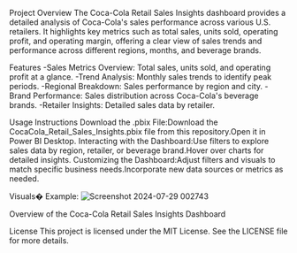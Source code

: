 Project Overview
The Coca-Cola Retail Sales Insights dashboard provides a detailed analysis of Coca-Cola's sales performance across various U.S. retailers. It highlights key metrics such as total sales, units sold, operating profit, and operating margin, offering a clear view of sales trends and performance across different regions, months, and beverage brands.

Features
-Sales Metrics Overview: Total sales, units sold, and operating profit at a glance.
-Trend Analysis: Monthly sales trends to identify peak periods.
-Regional Breakdown: Sales performance by region and city.
-Brand Performance: Sales distribution across Coca-Cola's beverage brands.
-Retailer Insights: Detailed sales data by retailer.

Usage Instructions
Download the .pbix File:Download the CocaCola_Retail_Sales_Insights.pbix file from this repository.Open it in Power BI Desktop.
Interacting with the Dashboard:Use filters to explore sales data by region, retailer, or beverage brand.Hover over charts for detailed insights.
Customizing the Dashboard:Adjust filters and visuals to match specific business needs.Incorporate new data sources or metrics as needed.

Visuals�
Example: ![Screenshot 2024-07-29 002743](https://github.com/user-attachments/assets/594a7966-9206-4099-93c6-e662a28eb8c6)


Overview of the Coca-Cola Retail Sales Insights Dashboard

License
This project is licensed under the MIT License. See the LICENSE file for more details.
